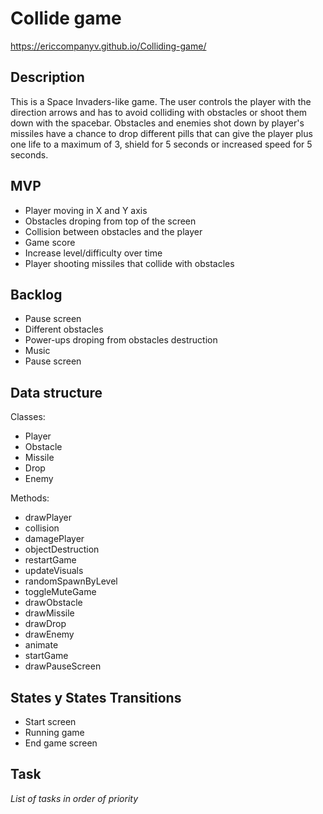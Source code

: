 # Collide game

https://ericcompanyv.github.io/Colliding-game/

## Description
This is a Space Invaders-like game. The user controls the player with the direction arrows and has to avoid colliding with obstacles or shoot them down with the spacebar. Obstacles and enemies shot down by player's missiles have a chance to drop different pills that can give the player plus one life to a maximum of 3, shield for 5 seconds or increased speed for 5 seconds.


## MVP
- Player moving in X and Y axis
- Obstacles droping from top of the screen
- Collision between obstacles and the player
- Game score
- Increase level/difficulty over time
- Player shooting missiles that collide with obstacles

## Backlog
- Pause screen
- Different obstacles 
- Power-ups droping from obstacles destruction
- Music
- Pause screen


## Data structure
Classes:
- Player
- Obstacle
- Missile
- Drop
- Enemy

Methods:
- drawPlayer
- collision
- damagePlayer
- objectDestruction
- restartGame
- updateVisuals
- randomSpawnByLevel
- toggleMuteGame
- drawObstacle
- drawMissile
- drawDrop
- drawEnemy
- animate
- startGame
- drawPauseScreen


## States y States Transitions
- Start screen
- Running game
- End game screen


## Task
_List of tasks in order of priority_

